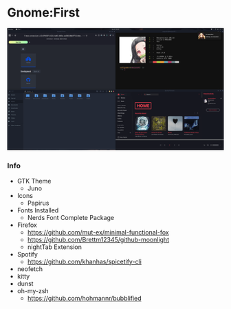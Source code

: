 # Gnome:First

<img src= "Pictures/GNOME:First-Screenshot.png">

### Info
- GTK Theme
    - Juno
- Icons
    - Papirus
- Fonts Installed
    - Nerds Font Complete Package
- Firefox
    - https://github.com/mut-ex/minimal-functional-fox
    - https://github.com/Brettm12345/github-moonlight
    - nightTab Extension
- Spotify
    - https://github.com/khanhas/spicetify-cli
- neofetch
- kitty
- dunst
- oh-my-zsh
    - https://github.com/hohmannr/bubblified